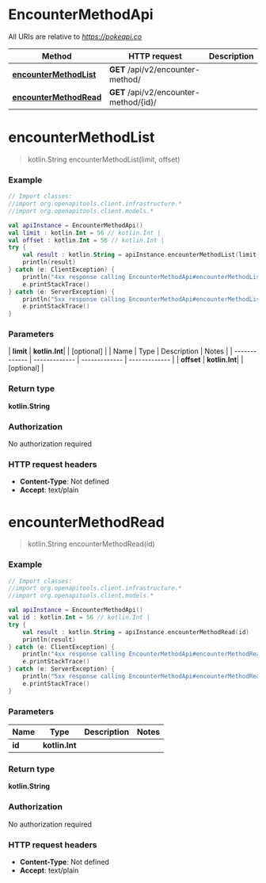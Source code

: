 # EncounterMethodApi

All URIs are relative to *https://pokeapi.co*

| Method | HTTP request | Description |
| ------------- | ------------- | ------------- |
| [**encounterMethodList**](EncounterMethodApi.md#encounterMethodList) | **GET** /api/v2/encounter-method/ |  |
| [**encounterMethodRead**](EncounterMethodApi.md#encounterMethodRead) | **GET** /api/v2/encounter-method/{id}/ |  |


<a id="encounterMethodList"></a>
# **encounterMethodList**
> kotlin.String encounterMethodList(limit, offset)



### Example
```kotlin
// Import classes:
//import org.openapitools.client.infrastructure.*
//import org.openapitools.client.models.*

val apiInstance = EncounterMethodApi()
val limit : kotlin.Int = 56 // kotlin.Int | 
val offset : kotlin.Int = 56 // kotlin.Int | 
try {
    val result : kotlin.String = apiInstance.encounterMethodList(limit, offset)
    println(result)
} catch (e: ClientException) {
    println("4xx response calling EncounterMethodApi#encounterMethodList")
    e.printStackTrace()
} catch (e: ServerException) {
    println("5xx response calling EncounterMethodApi#encounterMethodList")
    e.printStackTrace()
}
```

### Parameters
| **limit** | **kotlin.Int**|  | [optional] |
| Name | Type | Description  | Notes |
| ------------- | ------------- | ------------- | ------------- |
| **offset** | **kotlin.Int**|  | [optional] |

### Return type

**kotlin.String**

### Authorization

No authorization required

### HTTP request headers

 - **Content-Type**: Not defined
 - **Accept**: text/plain

<a id="encounterMethodRead"></a>
# **encounterMethodRead**
> kotlin.String encounterMethodRead(id)



### Example
```kotlin
// Import classes:
//import org.openapitools.client.infrastructure.*
//import org.openapitools.client.models.*

val apiInstance = EncounterMethodApi()
val id : kotlin.Int = 56 // kotlin.Int | 
try {
    val result : kotlin.String = apiInstance.encounterMethodRead(id)
    println(result)
} catch (e: ClientException) {
    println("4xx response calling EncounterMethodApi#encounterMethodRead")
    e.printStackTrace()
} catch (e: ServerException) {
    println("5xx response calling EncounterMethodApi#encounterMethodRead")
    e.printStackTrace()
}
```

### Parameters
| Name | Type | Description  | Notes |
| ------------- | ------------- | ------------- | ------------- |
| **id** | **kotlin.Int**|  | |

### Return type

**kotlin.String**

### Authorization

No authorization required

### HTTP request headers

 - **Content-Type**: Not defined
 - **Accept**: text/plain

